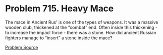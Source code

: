 # Problem 715. Heavy Mace

The mace in Ancient Rus' is one of the types of weapons. It was a massive wooden club, thickened at the “combat” end. Often inside this thickening - to increase the impact force - there was a stone. How did ancient Russian fighters manage to “insert” a stone inside the mace?

[Problem Source](https://www.trizland.ru/tasks/5331/)